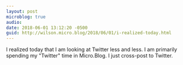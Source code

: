 ```yaml
---
layout: post
microblog: true
audio: 
date: 2018-06-01 13:12:20 -0500
guid: http://wilson.micro.blog/2018/06/01/i-realized-today.html
---
```

I realized today that I am looking at Twitter less and less. I am primarily spending my "Twitter" time in Micro.Blog. I just cross-post to Twitter. 
